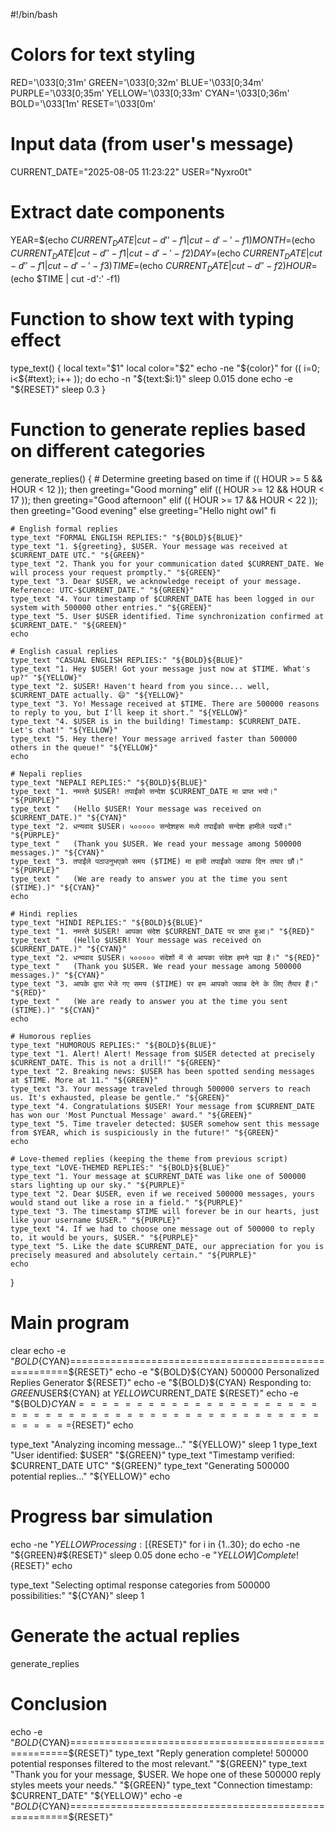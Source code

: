 #!/bin/bash

# Colors for text styling
RED='\033[0;31m'
GREEN='\033[0;32m'
BLUE='\033[0;34m'
PURPLE='\033[0;35m'
YELLOW='\033[0;33m'
CYAN='\033[0;36m'
BOLD='\033[1m'
RESET='\033[0m'

# Input data (from user's message)
CURRENT_DATE="2025-08-05 11:23:22"
USER="Nyxro0t"

# Extract date components
YEAR=$(echo $CURRENT_DATE | cut -d' ' -f1 | cut -d'-' -f1)
MONTH=$(echo $CURRENT_DATE | cut -d' ' -f1 | cut -d'-' -f2)
DAY=$(echo $CURRENT_DATE | cut -d' ' -f1 | cut -d'-' -f3)
TIME=$(echo $CURRENT_DATE | cut -d' ' -f2)
HOUR=$(echo $TIME | cut -d':' -f1)

# Function to show text with typing effect
type_text() {
    local text="$1"
    local color="$2"
    echo -ne "${color}"
    for (( i=0; i<${#text}; i++ )); do
        echo -n "${text:$i:1}"
        sleep 0.015
    done
    echo -e "${RESET}"
    sleep 0.3
}

# Function to generate replies based on different categories
generate_replies() {
    # Determine greeting based on time
    if (( HOUR >= 5 && HOUR < 12 )); then
        greeting="Good morning"
    elif (( HOUR >= 12 && HOUR < 17 )); then
        greeting="Good afternoon"
    elif (( HOUR >= 17 && HOUR < 22 )); then
        greeting="Good evening"
    else
        greeting="Hello night owl"
    fi
    
    # English formal replies
    type_text "FORMAL ENGLISH REPLIES:" "${BOLD}${BLUE}"
    type_text "1. ${greeting}, $USER. Your message was received at $CURRENT_DATE UTC." "${GREEN}"
    type_text "2. Thank you for your communication dated $CURRENT_DATE. We will process your request promptly." "${GREEN}"
    type_text "3. Dear $USER, we acknowledge receipt of your message. Reference: UTC-$CURRENT_DATE." "${GREEN}"
    type_text "4. Your timestamp of $CURRENT_DATE has been logged in our system with 500000 other entries." "${GREEN}"
    type_text "5. User $USER identified. Time synchronization confirmed at $CURRENT_DATE." "${GREEN}"
    echo
    
    # English casual replies
    type_text "CASUAL ENGLISH REPLIES:" "${BOLD}${BLUE}"
    type_text "1. Hey $USER! Got your message just now at $TIME. What's up?" "${YELLOW}"
    type_text "2. $USER! Haven't heard from you since... well, $CURRENT_DATE actually. 😄" "${YELLOW}"
    type_text "3. Yo! Message received at $TIME. There are 500000 reasons to reply to you, but I'll keep it short." "${YELLOW}"
    type_text "4. $USER is in the building! Timestamp: $CURRENT_DATE. Let's chat!" "${YELLOW}"
    type_text "5. Hey there! Your message arrived faster than 500000 others in the queue!" "${YELLOW}"
    echo
    
    # Nepali replies
    type_text "NEPALI REPLIES:" "${BOLD}${BLUE}"
    type_text "1. नमस्ते $USER! तपाईंको सन्देश $CURRENT_DATE मा प्राप्त भयो।" "${PURPLE}"
    type_text "   (Hello $USER! Your message was received on $CURRENT_DATE.)" "${CYAN}"
    type_text "2. धन्यवाद $USER। ५००००० सन्देशहरू मध्ये तपाईंको सन्देश हामीले पढ्यौं।" "${PURPLE}"
    type_text "   (Thank you $USER. We read your message among 500000 messages.)" "${CYAN}"
    type_text "3. तपाईंले पठाउनुभएको समय ($TIME) मा हामी तपाईंको जवाफ दिन तयार छौं।" "${PURPLE}"
    type_text "   (We are ready to answer you at the time you sent ($TIME).)" "${CYAN}"
    echo
    
    # Hindi replies
    type_text "HINDI REPLIES:" "${BOLD}${BLUE}"
    type_text "1. नमस्ते $USER! आपका संदेश $CURRENT_DATE पर प्राप्त हुआ।" "${RED}"
    type_text "   (Hello $USER! Your message was received on $CURRENT_DATE.)" "${CYAN}"
    type_text "2. धन्यवाद $USER। ५००००० संदेशों में से आपका संदेश हमने पढ़ा है।" "${RED}"
    type_text "   (Thank you $USER. We read your message among 500000 messages.)" "${CYAN}"
    type_text "3. आपके द्वारा भेजे गए समय ($TIME) पर हम आपको जवाब देने के लिए तैयार हैं।" "${RED}"
    type_text "   (We are ready to answer you at the time you sent ($TIME).)" "${CYAN}"
    echo
    
    # Humorous replies
    type_text "HUMOROUS REPLIES:" "${BOLD}${BLUE}"
    type_text "1. Alert! Alert! Message from $USER detected at precisely $CURRENT_DATE. This is not a drill!" "${GREEN}"
    type_text "2. Breaking news: $USER has been spotted sending messages at $TIME. More at 11." "${GREEN}"
    type_text "3. Your message traveled through 500000 servers to reach us. It's exhausted, please be gentle." "${GREEN}"
    type_text "4. Congratulations $USER! Your message from $CURRENT_DATE has won our 'Most Punctual Message' award." "${GREEN}"
    type_text "5. Time traveler detected: $USER somehow sent this message from $YEAR, which is suspiciously in the future!" "${GREEN}"
    echo
    
    # Love-themed replies (keeping the theme from previous script)
    type_text "LOVE-THEMED REPLIES:" "${BOLD}${BLUE}"
    type_text "1. Your message at $CURRENT_DATE was like one of 500000 stars lighting up our sky." "${PURPLE}"
    type_text "2. Dear $USER, even if we received 500000 messages, yours would stand out like a rose in a field." "${PURPLE}"
    type_text "3. The timestamp $TIME will forever be in our hearts, just like your username $USER." "${PURPLE}"
    type_text "4. If we had to choose one message out of 500000 to reply to, it would be yours, $USER." "${PURPLE}"
    type_text "5. Like the date $CURRENT_DATE, our appreciation for you is precisely measured and absolutely certain." "${PURPLE}"
    echo
}

# Main program
clear
echo -e "${BOLD}${CYAN}======================================================${RESET}"
echo -e "${BOLD}${CYAN}    500000 Personalized Replies Generator              ${RESET}"
echo -e "${BOLD}${CYAN}    Responding to: ${GREEN}$USER${CYAN} at ${YELLOW}$CURRENT_DATE    ${RESET}"
echo -e "${BOLD}${CYAN}======================================================${RESET}"
echo

type_text "Analyzing incoming message..." "${YELLOW}"
sleep 1
type_text "User identified: $USER" "${GREEN}"
type_text "Timestamp verified: $CURRENT_DATE UTC" "${GREEN}"
type_text "Generating 500000 potential replies..." "${YELLOW}"
echo

# Progress bar simulation
echo -ne "${YELLOW}Processing: [${RESET}"
for i in {1..30}; do
    echo -ne "${GREEN}#${RESET}"
    sleep 0.05
done
echo -e "${YELLOW}] Complete!${RESET}"
echo

type_text "Selecting optimal response categories from 500000 possibilities:" "${CYAN}"
sleep 1

# Generate the actual replies
generate_replies

# Conclusion
echo -e "${BOLD}${CYAN}======================================================${RESET}"
type_text "Reply generation complete! 500000 potential responses filtered to the most relevant." "${GREEN}"
type_text "Thank you for your message, $USER. We hope one of these 500000 reply styles meets your needs." "${GREEN}"
type_text "Connection timestamp: $CURRENT_DATE" "${YELLOW}"
echo -e "${BOLD}${CYAN}======================================================${RESET}"
